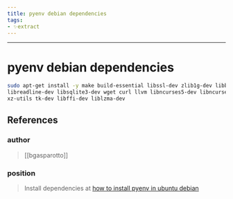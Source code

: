 ```yaml
---
title: pyenv debian dependencies
tags:
- ✨extract
---
```



---

# pyenv debian dependencies

```bash
sudo apt-get install -y make build-essential libssl-dev zlib1g-dev libbz2-dev \
libreadline-dev libsqlite3-dev wget curl llvm libncurses5-dev libncursesw5-dev \
xz-utils tk-dev libffi-dev liblzma-dev
```
## References

### author
>  [[bgasparotto]]
### position
>  Install dependencies at [how to install pyenv in ubuntu debian](/Bibliography/how%20to%20install%20pyenv%20in%20ubuntu%20debian.md)
